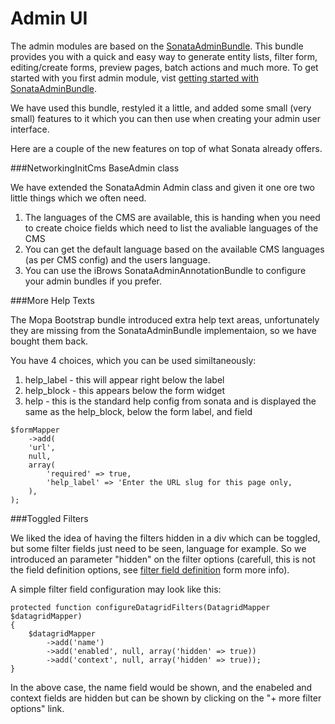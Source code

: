 Admin UI
========

The admin modules are based on the [SonataAdminBundle](http://sonata-project.org/bundles/admin/master/doc/index.html). This bundle provides you with a quick and easy way to generate entity lists, filter form, editing/create forms, preview pages, batch actions and much more. To get started with you first admin module, vist [getting started with SonataAdminBundle](http://sonata-project.org/bundles/admin/master/doc/reference/getting_started.html).

We have used this bundle, restyled it a little, and added some small (very small) features to it which you can then use when creating your admin user interface.

Here are a couple of the new features on top of what Sonata already offers.

###NetworkingInitCms BaseAdmin class

We have extended the SonataAdmin Admin class and given it one ore two little things which we often need.

1. The languages of the CMS are available, this is handing when you need to create choice fields which need to list the avaliable languages of the CMS
2. You can get the default language based on the available CMS languages (as per CMS config) and the users language.
3. You can use the iBrows SonataAdminAnnotationBundle to configure your admin bundles if you prefer.

###More Help Texts

The Mopa Bootstrap bundle introduced extra help text areas, unfortunately they are missing from the SonataAdminBundle implementaion, so we have bought them back.

You have 4 choices, which you can be used similtaneously:

1. help_label - this will appear right below the label
2. help_block - this appears below the form widget
3. help - this is the standard help config from sonata and is displayed the same as the help_block, below the form label, and field

```
$formMapper
    ->add(
    'url',
    null,
    array(
        'required' => true,
        'help_label' => 'Enter the URL slug for this page only,
    ),
);
```

###Toggled Filters

We liked the idea of having the filters hidden in a div which can be toggled, but some filter fields just need to be seen, language for example. So we introduced an parameter "hidden" on the filter options (carefull, this is not the field definition options, see [filter field definition](http://sonata-project.org/bundles/doctrine-orm-admin/master/doc/reference/filter_field_definition.html) form more info).

A simple filter field configuration may look like this:

```
protected function configureDatagridFilters(DatagridMapper $datagridMapper)
{
    $datagridMapper
        ->add('name')
        ->add('enabled', null, array('hidden' => true))
        ->add('context', null, array('hidden' => true));
}
```

In the above case, the name field would be shown, and the enabeled and context fields are hidden but can be shown by clicking on the "+ more filter options" link.
